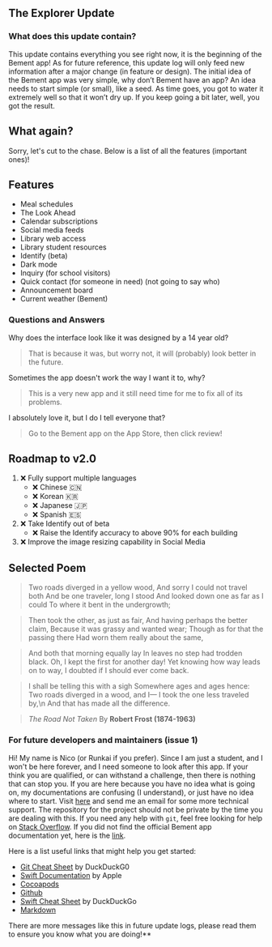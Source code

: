 ##  The Explorer Update

### What does this update contain?

This update contains everything you see right now, it is the beginning of the Bement app! As for future reference, this update log will only feed new information after a major change (in feature or design). The initial idea of the Bement app was very simple, why don’t Bement have an app? An idea needs to start simple (or small), like a seed. As time goes, you got to water it extremely well so that it won’t dry up. If you keep going a bit later, well, you got the result. 

## What again?

Sorry, let's cut to the chase. Below is a list of all the features (important ones)!

## Features
- Meal schedules
- The Look Ahead
- Calendar subscriptions
- Social media feeds
- Library web access
- Library student resources
- Identify (beta)
- Dark mode
- Inquiry (for school visitors)
- Quick contact (for someone in need) (not going to say who)
- Announcement board
- Current weather (Bement)

### Questions and Answers

Why does the interface look like it was designed by a 14 year old?

> That is because it was, but worry not, it will (probably) look better in the future.

Sometimes the app doesn't work the way I want it to, why?

> This is a very new app and it still need time for me to fix all of its problems.

I absolutely love it, but I do I tell everyone that?

> Go to the Bement app on the App Store, then click review!

## Roadmap to v2.0
1. :x: Fully support multiple languages
    - :x: Chinese :cn:
    - :x: Korean :kr:
    - :x: Japanese :jp:
    - :x: Spanish :es:
2. :x: Take Identify out of beta
    - :x: Raise the Identify accuracy to above 90% for each building
3. :x: Improve the image resizing capability in Social Media

## Selected Poem

> Two roads diverged in a yellow wood,
> And sorry I could not travel both
> And be one traveler, long I stood
> And looked down one as far as I could
> To where it bent in the undergrowth;

> Then took the other, as just as fair,
> And having perhaps the better claim,
> Because it was grassy and wanted wear;
> Though as for that the passing there
> Had worn them really about the same,

> And both that morning equally lay
> In leaves no step had trodden black.
> Oh, I kept the first for another day!
> Yet knowing how way leads on to way,
> I doubted if I should ever come back.

> I shall be telling this with a sigh
> Somewhere ages and ages hence:
> Two roads diverged in a wood, and I—
> I took the one less traveled by,\n
> And that has made all the difference.

>  *The Road Not Taken* By **Robert Frost (1874-1963)**

### For future developers and maintainers (issue 1)

Hi! My name is Nico (or Runkai if you prefer). Since I am just a student, and I won't be here forever, and I need someone to look after this app. If your think you are qualified, or can withstand a challenge, then there is nothing that can stop you.
If you are here because you have no idea what is going on, my documentations are confusing (I understand), or just have no idea where to start. Visit [here](https://github.com/1105420698) and send me an email for some more technical support. The repository for the project should not be private by the time you are dealing with this. If you need any help with `git`, feel free looking for help on [Stack Overflow](https://stackoverflow.com). If you did not find the official Bement app documentation yet, here is the [link](https://bement.runkaizhang.xyz/).

Here is a list useful links that might help you get started:

- [Git Cheat Sheet](https://duckduckgo.com/?q=git+cheat+sheet&t=osx&ia=cheatsheet) by DuckDuckG0
- [Swift Documentation](https://developer.apple.com/documentation/) by Apple
- [Cocoapods](https://cocoapods.org)
- [Github](https://github.com)
- [Swift Cheat Sheet](https://duckduckgo.com/?q=swift+cheat+sheet&t=osx&ia=cheatsheet) by DuckDuckGo
- [Markdown](https://www.markdownguide.org/getting-started)

There are more messages like this in future update logs, please read them to ensure you know what you are doing!**
